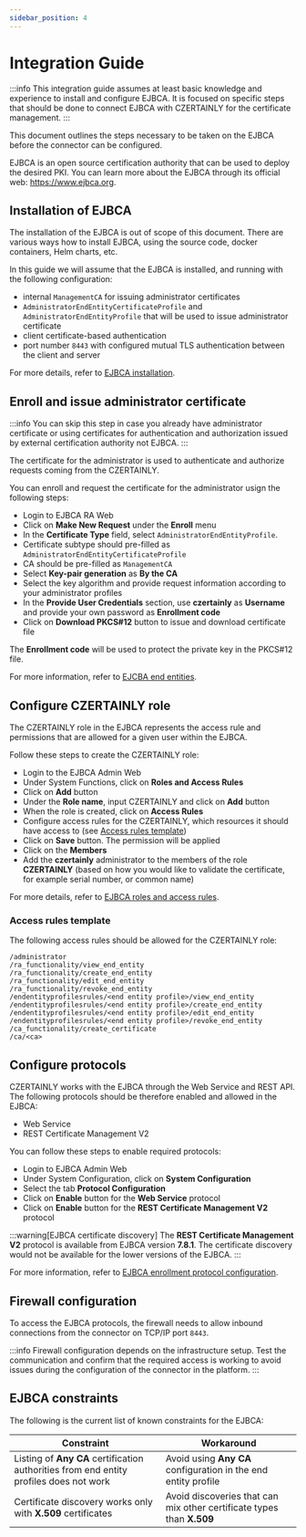 ```yaml
---
sidebar_position: 4
---
```


# Integration Guide

:::info
This integration guide assumes at least basic knowledge and experience to install and configure EJBCA. It is focused on specific steps that should be done to connect EJBCA with CZERTAINLY for the certificate management.
:::

This document outlines the steps necessary to be taken on the EJBCA before the connector can be configured.

EJBCA is an open source certification authority that can be used to deploy the desired PKI.
You can learn more about the EJBCA through its official web: https://www.ejbca.org.

## Installation of EJBCA

The installation of the EJBCA is out of scope of this document.
There are various ways how to install EJBCA, using the source code, docker containers, Helm charts, etc.

In this guide we will assume that the EJBCA is installed, and running with the following configuration:
- internal `ManagementCA` for issuing administrator certificates
- `AdministratorEndEntityCertificateProfile` and `AdministratorEndEntityProfile` that will be used to issue administrator certificate
- client certificate-based authentication
- port number `8443` with configured mutual TLS authentication between the client and server

For more details, refer to [EJBCA installation](https://docs.keyfactor.com/ejbca/latest/ejbca-installation).

## Enroll and issue administrator certificate

:::info
You can skip this step in case you already have administrator certificate or using certificates for authentication and authorization issued by external certification authority not EJBCA.
:::

The certificate for the administrator is used to authenticate and authorize requests coming from the CZERTAINLY.

You can enroll and request the certificate for the administrator usign the following steps:
- Login to EJBCA RA Web
- Click on **Make New Request** under the **Enroll** menu
- In the **Certificate Type** field, select `AdministratorEndEntityProfile`.
- Certificate subtype should pre-filled as `AdministratorEndEntityCertificateProfile`
- CA should be pre-filled as `ManagementCA`
- Select **Key-pair generation** as **By the CA**
- Select the key algorithm and provide request information according to your administrator profiles
- In the **Provide User Credentials** section, use **czertainly** as **Username** and provide your own password as **Enrollment code**
- Click on **Download PKCS#12** button to issue and download certificate file

The **Enrollment code** will be used to protect the private key in the PKCS#12 file.

For more information, refer to [EJCBA end entities](https://docs.keyfactor.com/ejbca/latest/ejbca-operations/ejbca-operations-guide/ca-operations-guide/end-entities).

## Configure CZERTAINLY role

The CZERTAINLY role in the EJBCA represents the access rule and permissions that are allowed for a given user within the EJBCA.

Follow these steps to create the CZERTAINLY role:
- Login to the EJBCA Admin Web
- Under System Functions, click on **Roles and Access Rules**
- Click on **Add** button
- Under the **Role name**, input CZERTAINLY and click on **Add** button
- When the role is created, click on **Access Rules**
- Configure access rules for the CZERTAINLY, which resources it should have access to (see [Access rules template](#access-rules-template))
- Click on **Save** button. The permission will be applied
- Click on the **Members**
- Add the **czertainly** administrator to the members of the role **CZERTAINLY** (based on how you would like to validate the certificate, for example serial number, or common name)

For more details, refer to [EJBCA roles and access rules](https://docs.keyfactor.com/ejbca/latest/ejbca-operations/ejbca-ca-concept-guide/roles-and-access-rules).

### Access rules template

The following access rules should be allowed for the CZERTAINLY role:

```
/administrator
/ra_functionality/view_end_entity
/ra_functionality/create_end_entity
/ra_functionality/edit_end_entity
/ra_functionality/revoke_end_entity
/endentityprofilesrules/<end entity profile>/view_end_entity
/endentityprofilesrules/<end entity profile>/create_end_entity
/endentityprofilesrules/<end entity profile>/edit_end_entity
/endentityprofilesrules/<end entity profile>/revoke_end_entity
/ca_functionality/create_certificate
/ca/<ca>
```

## Configure protocols

CZERTAINLY works with the EJBCA through the Web Service and REST API.
The following protocols should be therefore enabled and allowed in the EJBCA:
- Web Service
- REST Certificate Management V2

You can follow these steps to enable required protocols:
- Login to EJBCA Admin Web
- Under System Configuration, click on **System Configuration**
- Select the tab **Protocol Configuration**
- Click on **Enable** button for the **Web Service** protocol
- Click on **Enable** button for the **REST Certificate Management V2** protocol

:::warning[EJBCA certificate discovery]
The **REST Certificate Management V2** protocol is available from EJBCA version **7.8.1**. The certificate discovery would not be available for the lower versions of the EJBCA.
:::

For more information, refer to [EJBCA enrollment protocol configuration](https://docs.keyfactor.com/ejbca/latest/ejbca-operations/ejbca-operations-guide/ca-operations-guide/enrollment-protocol-configuration).

## Firewall configuration

To access the EJBCA protocols, the firewall needs to allow inbound connections from the connector on TCP/IP port `8443`.

:::info
Firewall configuration depends on the infrastructure setup. Test the communication and confirm that the required access is working to avoid issues during the configuration of the connector in the platform.
:::

## EJBCA constraints

The following is the current list of known constraints for the EJBCA:

| Constraint                                                                             | Workaround                                                            |
|----------------------------------------------------------------------------------------|-----------------------------------------------------------------------|
| Listing of **Any CA** certification authorities from end entity profiles does not work | Avoid using **Any CA** configuration in the end entity profile        |
| Certificate discovery works only with **X.509** certificates                           | Avoid discoveries that can mix other certificate types than **X.509** |
